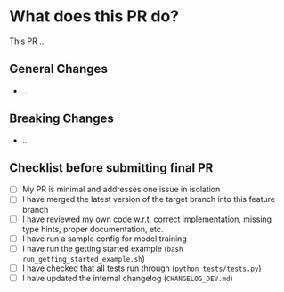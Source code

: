 # What does this PR do?

This PR ..

## General Changes
* ..

## Breaking Changes
* .. 

## Checklist before submitting final PR
- [ ] My PR is minimal and addresses one issue in isolation
- [ ] I have merged the latest version of the target branch into this feature branch
- [ ] I have reviewed my own code w.r.t. correct implementation, missing type hints, proper documentation, etc.
- [ ] I have run a sample config for model training
- [ ] I have run the getting started example (`bash run_getting_started_example.sh`)
- [ ] I have checked that all tests run through (`python tests/tests.py`)
- [ ] I have updated the internal changelog (`CHANGELOG_DEV.md`)
